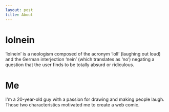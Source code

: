 ```yaml
---
layout: post
title: About
---
```


# lolnein

‘lolnein’ is a neologism composed of the acronym ‘loll’ (laughing out loud) and the German interjection ‘nein’ (which translates as ‘no’) negating a question that the user finds to be totally absurd or ridiculous.

# Me

I'm a 20-year-old guy with a passion for drawing and making people laugh. Those two characteristics motivated me to create a web comic.

